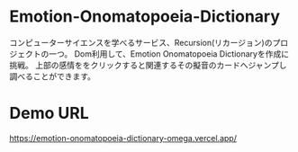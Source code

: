 # Emotion-Onomatopoeia-Dictionary

コンピューターサイエンスを学べるサービス、Recursion(リカージョン)のプロジェクトの一つ。
Dom利用して、Emotion Onomatopoeia Dictionaryを作成に挑戦。
上部の感情ををクリックすると関連するその擬音のカードへジャンプし調べることができます。

# Demo URL
https://emotion-onomatopoeia-dictionary-omega.vercel.app/
